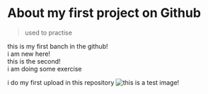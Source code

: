 # About my first project on Github  
>used to practise

this is my first banch in the github!  
i am new here!  
this is the second!  
i am doing some exercise  

i do my first upload in this repository
![this is a test image!](https://img95.699pic.com/element/40210/2353.png_860.png)
